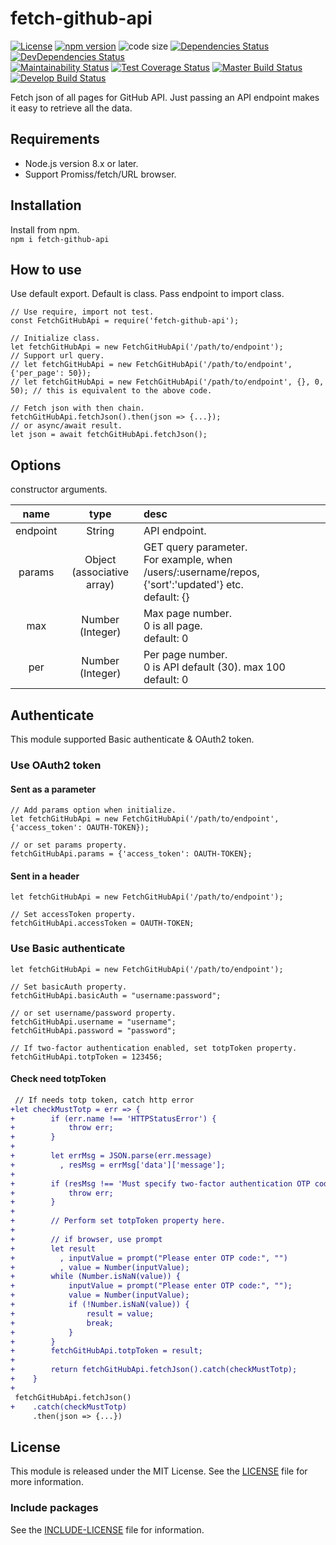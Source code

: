 # fetch-github-api
[![License][license-badge]][LICENSE]
[![npm version][npm-version-badge]][npm-version]
![code size][code-size-badge]
[![Dependencies Status][david-dm-badge]][david-dm]
[![DevDependencies Status][david-dm-dev-badge]][david-dm-dev]  
[![Maintainability Status][codeclimate-badge]][codeclimate]
[![Test Coverage Status][codecov-badge]][codecov]
[![Master Build Status][travis-ci-master-badge]][travis-ci]
[![Develop Build Status][travis-ci-develop-badge]][travis-ci]

[npm-version]: https://www.npmjs.com/package/fetch-github-api
[david-dm]: https://david-dm.org/kPherox/fetch-github-api
[david-dm-dev]: https://david-dm.org/kPherox/fetch-github-api?type=dev
[travis-ci]: https://travis-ci.org/kPherox/fetch-github-api
[codeclimate]: https://codeclimate.com/github/kPherox/fetch-github-api
[codecov]: https://codecov.io/gh/kPherox/fetch-github-api

[license-badge]: https://img.shields.io/npm/l/fetch-github-api.svg?style=flat-square
[npm-version-badge]: https://img.shields.io/npm/v/fetch-github-api.svg?style=flat-square
[code-size-badge]: https://img.shields.io/github/languages/code-size/kPherox/fetch-github-api.svg?style=flat-square
[david-dm-badge]: https://img.shields.io/david/kPherox/fetch-github-api.svg?style=flat-square
[david-dm-dev-badge]: https://img.shields.io/david/dev/kPherox/fetch-github-api.svg?style=flat-square

[codeclimate-badge]: https://img.shields.io/codeclimate/maintainability-percentage/kPherox/fetch-github-api.svg?style=flat-square
[codecov-badge]: https://img.shields.io/codecov/c/github/kPherox/fetch-github-api.svg?style=flat-square
[travis-ci-master-badge]: https://img.shields.io/travis/kPherox/fetch-github-api/master.svg?style=flat-square
[travis-ci-develop-badge]: https://img.shields.io/travis/kPherox/fetch-github-api/develop.svg?style=flat-square&label=develop%20build

Fetch json of all pages for GitHub API.
Just passing an API endpoint makes it easy to retrieve all the data.

## Requirements
- Node.js version 8.x or later.
- Support Promiss/fetch/URL browser.

## Installation
Install from npm.  
` npm i fetch-github-api `

## How to use
Use default export. Default is class. Pass endpoint to import class.
```node
// Use require, import not test.
const FetchGitHubApi = require('fetch-github-api');

// Initialize class.
let fetchGitHubApi = new FetchGitHubApi('/path/to/endpoint');
// Support url query.
// let fetchGitHubApi = new FetchGitHubApi('/path/to/endpoint', {'per_page': 50});
// let fetchGitHubApi = new FetchGitHubApi('/path/to/endpoint', {}, 0, 50); // this is equivalent to the above code.

// Fetch json with then chain.
fetchGitHubApi.fetchJson().then(json => {...});
// or async/await result.
let json = await fetchGitHubApi.fetchJson();
```

## Options
constructor arguments.

| name | type | desc |
|:----:|:----:|:-----|
|endpoint|String|API endpoint.|
|params|Object<br/>(associative array)|GET query parameter.<br/>For example, when /users/:username/repos, {'sort':'updated'} etc.<br/>default: {}|
|max|Number<br/>(Integer)|Max page number.<br/>0 is all page.<br/>default: 0|
|per|Number<br/>(Integer)|Per page number.<br/>0 is API default (30). max 100<br/>default: 0|

## Authenticate
This module supported Basic authenticate & OAuth2 token.

### Use OAuth2 token
#### Sent as a parameter
```node
// Add params option when initialize.
let fetchGitHubApi = new FetchGitHubApi('/path/to/endpoint', {'access_token': OAUTH-TOKEN});

// or set params property.
fetchGitHubApi.params = {'access_token': OAUTH-TOKEN};
```

#### Sent in a header
```node
let fetchGitHubApi = new FetchGitHubApi('/path/to/endpoint');

// Set accessToken property.
fetchGitHubApi.accessToken = OAUTH-TOKEN;
```

### Use Basic authenticate
```node
let fetchGitHubApi = new FetchGitHubApi('/path/to/endpoint');

// Set basicAuth property.
fetchGitHubApi.basicAuth = "username:password";

// or set username/password property.
fetchGitHubApi.username = "username";
fetchGitHubApi.password = "password";

// If two-factor authentication enabled, set totpToken property.
fetchGitHubApi.totpToken = 123456;
```

#### Check need totpToken
```diff
 // If needs totp token, catch http error
+let checkMustTotp = err => {
+        if (err.name !== 'HTTPStatusError') {
+            throw err;
+        }
+
+        let errMsg = JSON.parse(err.message)
+          , resMsg = errMsg['data']['message'];
+
+        if (resMsg !== 'Must specify two-factor authentication OTP code.') {
+            throw err;
+        }
+
+        // Perform set totpToken property here.
+
+        // if browser, use prompt
+        let result
+          , inputValue = prompt("Please enter OTP code:", "")
+          , value = Number(inputValue);
+        while (Number.isNaN(value)) {
+            inputValue = prompt("Please enter OTP code:", "");
+            value = Number(inputValue);
+            if (!Number.isNaN(value)) {
+                result = value;
+                break;
+            }
+        }
+        fetchGitHubApi.totpToken = result;
+
+        return fetchGitHubApi.fetchJson().catch(checkMustTotp);
+    }
+
 fetchGitHubApi.fetchJson()
+    .catch(checkMustTotp)
     .then(json => {...})
```

## License
This module is released under the MIT License.
See the [LICENSE] file for more information.

### Include packages
See the [INCLUDE-LICENSE] file for information.

[LICENSE]: LICENSE
[INCLUDE-LICENSE]: INCLUDE-LICENSE

